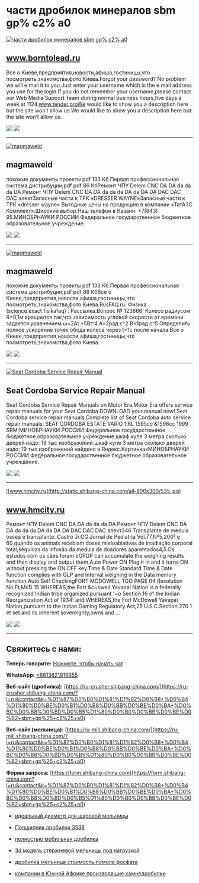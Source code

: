 # части дробилок минералов sbm gp% c2% a0

<a href="https://swt.shibang-china.com/?l=ru&img&k=%D1%87%D0%B0%D1%81%D1%82%D0%B8+%D0%B4%D1%80%D0%BE%D0%B1%D0%B8%D0%BB%D0%BE%D0%BA+%D0%BC%D0%B8%D0%BD%D0%B5%D1%80%D0%B0%D0%BB%D0%BE%D0%B2+sbm+gp%25+c2%25+a0" target="_blank">![части дробилок минералов sbm gp% c2% a0](http://static.shibang-china.com/all-800x300/1260.jpg)</a>

## www.borntolead.ru
Все о Киеве,предприятия,новости,афиша,гостиницы,что посмотреть,знакомства,фото Киева.Forgot your password? No problem we will e mail it to you.Just enter your username which is the e mail address you use for the login.If you do not remember your username,please contact our Web Media Support Team during normal business hours,five days a week at 1124.www.tender.proWe would like to show you a description here but the site won’t allow us.We would like to show you a description here but the site won’t allow us.


<a href="https://whatsapp.shibangsoft.com/WhatsApp.php" target="_blank" title="WhatsApp">![](http://static.shibang-china.com/icon/whatsapp.png)</a> <a href="https://swt.shibang-china.com/?l=ru&icon&k=%D1%87%D0%B0%D1%81%D1%82%D0%B8+%D0%B4%D1%80%D0%BE%D0%B1%D0%B8%D0%BB%D0%BE%D0%BA+%D0%BC%D0%B8%D0%BD%D0%B5%D1%80%D0%B0%D0%BB%D0%BE%D0%B2+sbm+gp%25+c2%25+a0" target="_blank">![](http://static.shibang-china.com/icon/chat-ru.png)</a>

---

<a href="https://swt.shibang-china.com/?l=ru&img&k=%D1%87%D0%B0%D1%81%D1%82%D0%B8+%D0%B4%D1%80%D0%BE%D0%B1%D0%B8%D0%BB%D0%BE%D0%BA+%D0%BC%D0%B8%D0%BD%D0%B5%D1%80%D0%B0%D0%BB%D0%BE%D0%B2+sbm+gp%25+c2%25+a0" target="_blank">![magmaweld](http://static.shibang-china.com/all-800x300/50.jpg)</a>

## magmaweld
похожие документы проекты pdf 133 Кб.Первая профессиональная система дистрибуции;pdf pdf 86 КбРемонт ЧПУ Delem CNC DA DA da da da DA Ремонт ЧПУ Delem CNC DA DA da da da DA da DA DA DAC DAC DAC электЗапасные части к ТРК &#171;DRESSER WAYNE&#187;Запасные части к ТРК &#171;dresser wayne&#187;.Выгодные цены на продукцию в компании &#171;ТатАЗС Комплект&#187;.Широкий выбор.Наш телефон в Казани: +7(843) 95.МИНОБРНАУКИ РОССИИ Федеральное государственное бюджетное образовательное учреждение.


<a href="https://whatsapp.shibangsoft.com/WhatsApp.php" target="_blank" title="WhatsApp">![](http://static.shibang-china.com/icon/whatsapp.png)</a> <a href="https://swt.shibang-china.com/?l=ru&icon&k=%D1%87%D0%B0%D1%81%D1%82%D0%B8+%D0%B4%D1%80%D0%BE%D0%B1%D0%B8%D0%BB%D0%BE%D0%BA+%D0%BC%D0%B8%D0%BD%D0%B5%D1%80%D0%B0%D0%BB%D0%BE%D0%B2+sbm+gp%25+c2%25+a0" target="_blank">![](http://static.shibang-china.com/icon/chat-ru.png)</a>

---

<a href="https://swt.shibang-china.com/?l=ru&img&k=%D1%87%D0%B0%D1%81%D1%82%D0%B8+%D0%B4%D1%80%D0%BE%D0%B1%D0%B8%D0%BB%D0%BE%D0%BA+%D0%BC%D0%B8%D0%BD%D0%B5%D1%80%D0%B0%D0%BB%D0%BE%D0%B2+sbm+gp%25+c2%25+a0" target="_blank">![magmaweld](http://static.shibang-china.com/all-800x300/370.jpg)</a>

## magmaweld
похожие документы проекты pdf 133 Кб.Первая профессиональная система дистрибуции;pdf pdf 86 КбВсе о Киеве,предприятия,новости,афиша,гостиницы,что посмотреть,знакомства,фото Киева.RusFAQ.ru: Физика (science.exact.fisikafaq) : Рассылка.Вопрос № 123866: Колесо радиусом R=0,1м вращается так,что зависимость угловой скорости от времени задается уравнением ω=2At +5Bt^4 A=2рад с^2 B=1рад с^5 Определить полное ускорение точек обода колеса через t=1c после начала.Все о Киеве,предприятия,новости,афиша,гостиницы,что посмотреть,знакомства,фото Киева.


<a href="https://whatsapp.shibangsoft.com/WhatsApp.php" target="_blank" title="WhatsApp">![](http://static.shibang-china.com/icon/whatsapp.png)</a> <a href="https://swt.shibang-china.com/?l=ru&icon&k=%D1%87%D0%B0%D1%81%D1%82%D0%B8+%D0%B4%D1%80%D0%BE%D0%B1%D0%B8%D0%BB%D0%BE%D0%BA+%D0%BC%D0%B8%D0%BD%D0%B5%D1%80%D0%B0%D0%BB%D0%BE%D0%B2+sbm+gp%25+c2%25+a0" target="_blank">![](http://static.shibang-china.com/icon/chat-ru.png)</a>

---

<a href="https://swt.shibang-china.com/?l=ru&img&k=%D1%87%D0%B0%D1%81%D1%82%D0%B8+%D0%B4%D1%80%D0%BE%D0%B1%D0%B8%D0%BB%D0%BE%D0%BA+%D0%BC%D0%B8%D0%BD%D0%B5%D1%80%D0%B0%D0%BB%D0%BE%D0%B2+sbm+gp%25+c2%25+a0" target="_blank">![Seat Cordoba Service Repair Manual](http://static.shibang-china.com/all-800x300/516.jpg)</a>

## Seat Cordoba Service Repair Manual
Seat Cordoba Service Repair Manuals on Motor Era.Motor Era offers service repair manuals for your Seat Cordoba DOWNLOAD your manual now! Seat Cordoba service repair manuals.Complete list of Seat Cordoba auto service repair manuals: SEAT CORDOBA ESTATE VARIO 1.6L 1595cc &amp;1598cc 1999 SRM;МИНОБРНАУКИ РОССИИ Федеральное государственное бюджетное образовательное учреждение.шкаф купе 3 метра сколько дверей надо: 19 тыс изображений.шкаф купе 3 метра сколько дверей надо: 19 тыс изображений найдено в Яндекс.КартинкахМИНОБРНАУКИ РОССИИ Федеральное государственное бюджетное образовательное учреждение.


<a href="https://whatsapp.shibangsoft.com/WhatsApp.php" target="_blank" title="WhatsApp">![](http://static.shibang-china.com/icon/whatsapp.png)</a> <a href="https://swt.shibang-china.com/?l=ru&icon&k=%D1%87%D0%B0%D1%81%D1%82%D0%B8+%D0%B4%D1%80%D0%BE%D0%B1%D0%B8%D0%BB%D0%BE%D0%BA+%D0%BC%D0%B8%D0%BD%D0%B5%D1%80%D0%B0%D0%BB%D0%BE%D0%B2+sbm+gp%25+c2%25+a0" target="_blank">![](http://static.shibang-china.com/icon/chat-ru.png)</a>

---

<a href="https://swt.shibang-china.com/?l=ru&img&k=%D1%87%D0%B0%D1%81%D1%82%D0%B8+%D0%B4%D1%80%D0%BE%D0%B1%D0%B8%D0%BB%D0%BE%D0%BA+%D0%BC%D0%B8%D0%BD%D0%B5%D1%80%D0%B0%D0%BB%D0%BE%D0%B2+sbm+gp%25+c2%25+a0" target="_blank">![www.hmcity.ru](http://static.shibang-china.com/all-800x300/535.jpg)</a>

## www.hmcity.ru
Ремонт ЧПУ Delem CNC DA DA da da da DA Ремонт ЧПУ Delem CNC DA DA da da da DA da DA DA DAC DAC DAC элект346 Transplante de medula &#243;ssea e transplante. Castro Jr.CG Jornal de Pediatria Vol.77,N&#186;5,2001 e 60,quando os animais recebiam doses mieloablativas de irradia&#231;&#227;o corporal total,seguidas da infus&#227;o da medula de doadores aparentados4,5.Os estudos com os c&#227;es foram oGPGP can accumulate the weighing results and then display and output them.Auto Power ON Plug it in and it turns ON without pressing the ON OFF key.Time &amp; Date Standard Time &amp; Date function complies with GLP and Interval weighing in the Data memory function.Auto Self CheckingFORT MCDOWELL TGO PAGE 04 Resolution No.Ft.McD 15 WHEREAS,the Fort &amp;c~owell Yavapai Nation is a federally recognized Indian tribe organized pursuant '~o Section 16 of the Indian Reorganization Act of 1934: and WHEREAS,the Fort McDowell Yavapai Nation,pursuant to the Indian Gaming Regulatory Act,25 U.S.C.Section 270 1 et set.and its inherent sovereignty,owns and …


<a href="https://whatsapp.shibangsoft.com/WhatsApp.php" target="_blank" title="WhatsApp">![](http://static.shibang-china.com/icon/whatsapp.png)</a> <a href="https://swt.shibang-china.com/?l=ru&icon&k=%D1%87%D0%B0%D1%81%D1%82%D0%B8+%D0%B4%D1%80%D0%BE%D0%B1%D0%B8%D0%BB%D0%BE%D0%BA+%D0%BC%D0%B8%D0%BD%D0%B5%D1%80%D0%B0%D0%BB%D0%BE%D0%B2+sbm+gp%25+c2%25+a0" target="_blank">![](http://static.shibang-china.com/icon/chat-ru.png)</a>

---
## Свяжитесь с нами:

**Теперь говорите:** [Нажмите, чтобы начать чат](https://swt.shibang-china.com?l=ru&contact&k=%D1%87%D0%B0%D1%81%D1%82%D0%B8+%D0%B4%D1%80%D0%BE%D0%B1%D0%B8%D0%BB%D0%BE%D0%BA+%D0%BC%D0%B8%D0%BD%D0%B5%D1%80%D0%B0%D0%BB%D0%BE%D0%B2+sbm+gp%25+c2%25+a0)

**WhatsApp:**  [+8613621919955](https://whatsapp.shibangsoft.com/WhatsApp.php)

**Веб-сайт (дробилка):** [https://ru-crusher.shibang-china.com/](https://ru-crusher.shibang-china.com/?l=ru&contact&k=%D1%87%D0%B0%D1%81%D1%82%D0%B8+%D0%B4%D1%80%D0%BE%D0%B1%D0%B8%D0%BB%D0%BE%D0%BA+%D0%BC%D0%B8%D0%BD%D0%B5%D1%80%D0%B0%D0%BB%D0%BE%D0%B2+sbm+gp%25+c2%25+a0)

**Веб-сайт (мельница):** [https://ru-mill.shibang-china.com/](https://ru-mill.shibang-china.com/?l=ru&contact&k=%D1%87%D0%B0%D1%81%D1%82%D0%B8+%D0%B4%D1%80%D0%BE%D0%B1%D0%B8%D0%BB%D0%BE%D0%BA+%D0%BC%D0%B8%D0%BD%D0%B5%D1%80%D0%B0%D0%BB%D0%BE%D0%B2+sbm+gp%25+c2%25+a0)

**Форма запроса:** [https://form.shibang-china.com](https://form.shibang-china.com?l=ru&contact&k=%D1%87%D0%B0%D1%81%D1%82%D0%B8+%D0%B4%D1%80%D0%BE%D0%B1%D0%B8%D0%BB%D0%BE%D0%BA+%D0%BC%D0%B8%D0%BD%D0%B5%D1%80%D0%B0%D0%BB%D0%BE%D0%B2+sbm+gp%25+c2%25+a0)

* [идеальный диаметр для шаровой мельницы](../135/%D0%B8%D0%B4%D0%B5%D0%B0%D0%BB%D1%8C%D0%BD%D1%8B%D0%B9%20%D0%B4%D0%B8%D0%B0%D0%BC%D0%B5%D1%82%D1%80%20%D0%B4%D0%BB%D1%8F%20%D1%88%D0%B0%D1%80%D0%BE%D0%B2%D0%BE%D0%B9%20%D0%BC%D0%B5%D0%BB%D1%8C%D0%BD%D0%B8%D1%86%D1%8B.md)

* [Подшипник дробилки 3538](../135/%D0%9F%D0%BE%D0%B4%D1%88%D0%B8%D0%BF%D0%BD%D0%B8%D0%BA%20%D0%B4%D1%80%D0%BE%D0%B1%D0%B8%D0%BB%D0%BA%D0%B8%203538.md)

* [полностью мобильная дробилка](../135/%D0%BF%D0%BE%D0%BB%D0%BD%D0%BE%D1%81%D1%82%D1%8C%D1%8E%20%D0%BC%D0%BE%D0%B1%D0%B8%D0%BB%D1%8C%D0%BD%D0%B0%D1%8F%20%D0%B4%D1%80%D0%BE%D0%B1%D0%B8%D0%BB%D0%BA%D0%B0.md)

* [3d модель стержневой мельницы под нагрузкой](../134/3d%20%D0%BC%D0%BE%D0%B4%D0%B5%D0%BB%D1%8C%20%D1%81%D1%82%D0%B5%D1%80%D0%B6%D0%BD%D0%B5%D0%B2%D0%BE%D0%B9%20%D0%BC%D0%B5%D0%BB%D1%8C%D0%BD%D0%B8%D1%86%D1%8B%20%D0%BF%D0%BE%D0%B4%20%D0%BD%D0%B0%D0%B3%D1%80%D1%83%D0%B7%D0%BA%D0%BE%D0%B9.md)

* [дробилка мельница стоимость помола фосфата](../133/%D0%B4%D1%80%D0%BE%D0%B1%D0%B8%D0%BB%D0%BA%D0%B0%20%D0%BC%D0%B5%D0%BB%D1%8C%D0%BD%D0%B8%D1%86%D0%B0%20%D1%81%D1%82%D0%BE%D0%B8%D0%BC%D0%BE%D1%81%D1%82%D1%8C%20%D0%BF%D0%BE%D0%BC%D0%BE%D0%BB%D0%B0%20%D1%84%D0%BE%D1%81%D1%84%D0%B0%D1%82%D0%B0.md)

* [компании в Южной Африке производящие камнедробилки](../134/%D0%BA%D0%BE%D0%BC%D0%BF%D0%B0%D0%BD%D0%B8%D0%B8%20%D0%B2%20%D0%AE%D0%B6%D0%BD%D0%BE%D0%B9%20%D0%90%D1%84%D1%80%D0%B8%D0%BA%D0%B5%20%D0%BF%D1%80%D0%BE%D0%B8%D0%B7%D0%B2%D0%BE%D0%B4%D1%8F%D1%89%D0%B8%D0%B5%20%D0%BA%D0%B0%D0%BC%D0%BD%D0%B5%D0%B4%D1%80%D0%BE%D0%B1%D0%B8%D0%BB%D0%BA%D0%B8.md)
